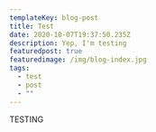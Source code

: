 ```yaml
---
templateKey: blog-post
title: Test
date: 2020-10-07T19:37:50.235Z
description: Yep, I'm testing
featuredpost: true
featuredimage: /img/blog-index.jpg
tags:
  - test
  - post
  - ""
---
```

TESTING